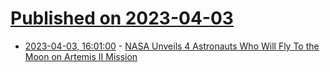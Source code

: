 # [Published on 2023-04-03](index.md)

* [2023-04-03, 16:01:00](https://science.slashdot.org/story/23/04/03/1554239/nasa-unveils-4-astronauts-who-will-fly-to-the-moon-on-artemis-ii-mission?utm_source=rss1.0mainlinkanon&utm_medium=feed) - [NASA Unveils 4 Astronauts Who Will Fly To the Moon on Artemis II Mission](https://science.slashdot.org/story/23/04/03/1554239/nasa-unveils-4-astronauts-who-will-fly-to-the-moon-on-artemis-ii-mission?utm_source=rss1.0mainlinkanon&utm_medium=feed)
